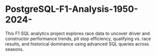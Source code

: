# PostgreSQL-F1-Analysis-1950-2024-
This F1 SQL analytics project explores race data to uncover driver and constructor performance trends, pit stop efficiency, qualifying vs. race results, and historical dominance using advanced SQL queries across seasons.
